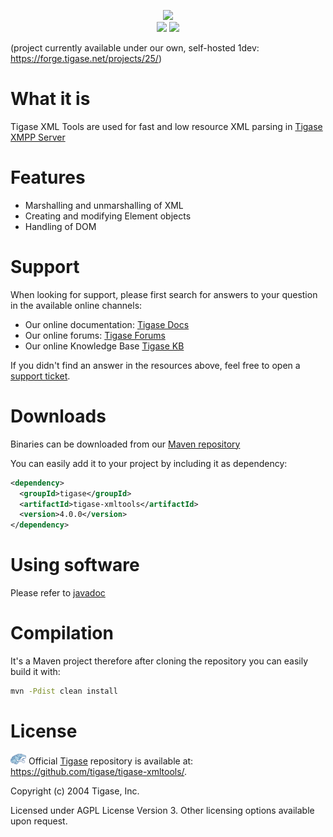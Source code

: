 <p align="center">
    <img src="https://github.com/tigaseinc/website-assets/blob/master/tigase/images/xml-96.png?raw=true"/>
    <br/>
    <img src="https://github.com/tigaseinc/website-assets/blob/master/tigase/images/tigase-logo.png?raw=true" width="25px"/>
    <img src="https://tc.tigase.net/app/rest/builds/buildType:(id:TigaseUtils_Build)/statusIcon" width="100"/>
</p>

(project currently available under our own, self-hosted 1dev: https://forge.tigase.net/projects/25/)

# What it is

Tigase XML Tools are used for fast and low resource XML parsing in [Tigase XMPP Server](https://tigase.net)

# Features

* Marshalling and unmarshalling of XML 
* Creating and modifying Element objects
* Handling of DOM

# Support

When looking for support, please first search for answers to your question in the available online channels:

* Our online documentation: [Tigase Docs](https://docs.tigase.net/tigase-xmltools/4.0.0/Tigase_XML_Tools_Guide/html/)
* Our online forums: [Tigase Forums](https://help.tigase.net/portal/community)
* Our online Knowledge Base [Tigase KB](https://help.tigase.net/portal/kb)

If you didn't find an answer in the resources above, feel free to open a [support ticket](https://help.tigase.net/portal/newticket).

# Downloads

Binaries can be downloaded from our [Maven repository](https://maven-repo.tigase.net/#artifact/tigase/tigase-xmltools)

You can easily add it to your project by including it as dependency:

```xml
<dependency>
  <groupId>tigase</groupId>
  <artifactId>tigase-xmltools</artifactId>
  <version>4.0.0</version>
</dependency>
```

# Using software

Please refer to [javadoc](https://docs.tigase.net/tigase-xmltools/master-snapshot/javadoc/)

# Compilation 

It's a Maven project therefore after cloning the repository you can easily build it with:

```bash
mvn -Pdist clean install
```

# License

<img alt="Tigase Tigase Logo" src="https://github.com/tigase/website-assets/blob/master/tigase/images/tigase-logo.png?raw=true" width="25"/> Official <a href="https://tigase.net/">Tigase</a> repository is available at: https://github.com/tigase/tigase-xmltools/.

Copyright (c) 2004 Tigase, Inc.

Licensed under AGPL License Version 3. Other licensing options available upon request.
